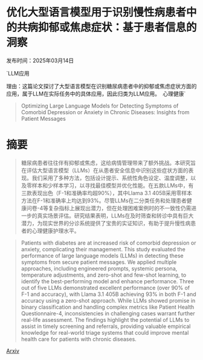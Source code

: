 # 优化大型语言模型用于识别慢性病患者中的共病抑郁或焦虑症状：基于患者信息的洞察

发布时间：2025年03月14日

`LLM应用

理由：这篇论文探讨了大型语言模型在识别糖尿病患者中的抑郁或焦虑症状方面的应用，属于LLM在实际任务中的具体应用，因此归类为LLM应用。` `心理健康`

> Optimizing Large Language Models for Detecting Symptoms of Comorbid Depression or Anxiety in Chronic Diseases: Insights from Patient Messages

# 摘要

> 糖尿病患者往往伴有抑郁或焦虑，这给病情管理带来了额外挑战。本研究旨在评估大型语言模型（LLMs）在从患者安全信息中识别这些症状方面的表现。我们采用了多种方法，包括设计提示、系统性角色设定、温度调整，以及零样本和少样本学习，以寻找最佳模型并优化性能。在五款LLMs中，有三款表现出色（F-1和准确率均超90%），其中Llama 3.1 405B采用零样本方法在F-1和准确率上均达到93%。尽管LLMs在二分类任务和处理患者健康问卷-4等复杂指标上展现出潜力，但在处理困难案例时的不一致性仍需进一步的真实场景评估。研究结果表明，LLMs在及时筛查和转诊中具有巨大潜力，为现实世界的分诊系统提供了宝贵的实证知识，有助于提升慢性病患者的心理健康护理水平。


> Patients with diabetes are at increased risk of comorbid depression or anxiety, complicating their management. This study evaluated the performance of large language models (LLMs) in detecting these symptoms from secure patient messages. We applied multiple approaches, including engineered prompts, systemic persona, temperature adjustments, and zero-shot and few-shot learning, to identify the best-performing model and enhance performance. Three out of five LLMs demonstrated excellent performance (over 90% of F-1 and accuracy), with Llama 3.1 405B achieving 93% in both F-1 and accuracy using a zero-shot approach. While LLMs showed promise in binary classification and handling complex metrics like Patient Health Questionnaire-4, inconsistencies in challenging cases warrant further real-life assessment. The findings highlight the potential of LLMs to assist in timely screening and referrals, providing valuable empirical knowledge for real-world triage systems that could improve mental health care for patients with chronic diseases.

[Arxiv](https://arxiv.org/abs/2503.11384)